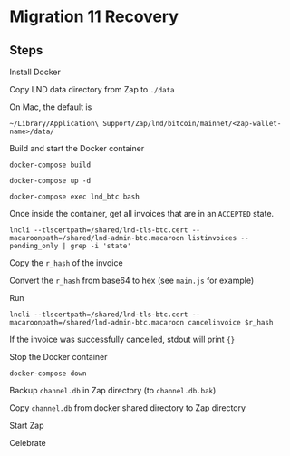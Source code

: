 # Migration 11 Recovery

## Steps

Install Docker

Copy LND data directory from Zap to `./data`

On Mac, the default is

```
~/Library/Application\ Support/Zap/lnd/bitcoin/mainnet/<zap-wallet-name>/data/
```

Build and start the Docker container

```
docker-compose build

docker-compose up -d

docker-compose exec lnd_btc bash
```

Once inside the container, get all invoices that are in an `ACCEPTED` state.

```
lncli --tlscertpath=/shared/lnd-tls-btc.cert --macaroonpath=/shared/lnd-admin-btc.macaroon listinvoices --pending_only | grep -i 'state'
```

Copy the `r_hash` of the invoice

Convert the `r_hash` from base64 to hex (see `main.js` for example)

Run

`lncli --tlscertpath=/shared/lnd-tls-btc.cert --macaroonpath=/shared/lnd-admin-btc.macaroon cancelinvoice $r_hash`

If the invoice was successfully cancelled, stdout will print `{}`

Stop the Docker container

`docker-compose down`

Backup `channel.db` in Zap directory (to `channel.db.bak`)

Copy `channel.db` from docker shared directory to Zap directory

Start Zap

Celebrate
